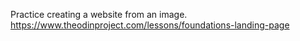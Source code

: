 Practice creating a website from an image. https://www.theodinproject.com/lessons/foundations-landing-page
